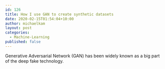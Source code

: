 ```yaml
---
id: 126
title: How I use GAN to create synthetic datasets
date: 2020-02-15T01:54:04+10:00
author: michaelkam
layout: post
categories:
  - Machine-Learning
published: false
---
```

Generative Adversarial Network (GAN) has been widely known as a big part of the deep fake technology.